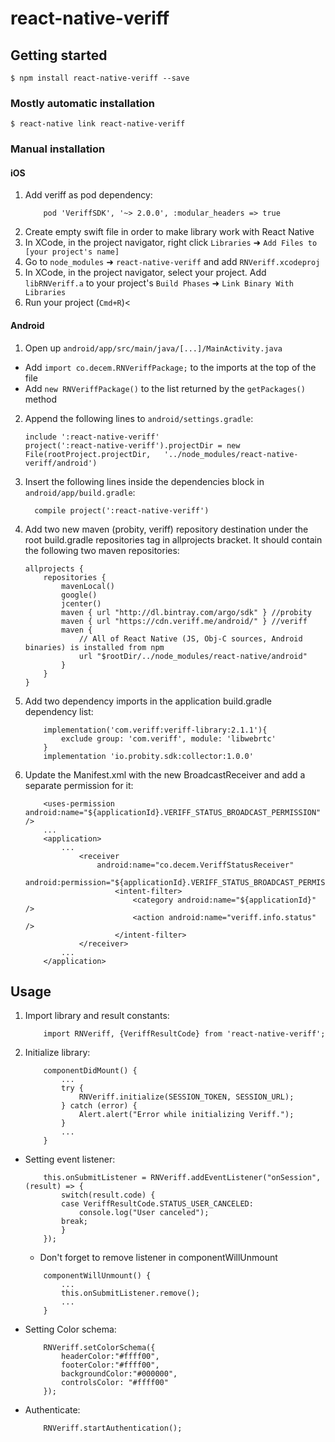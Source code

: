 # react-native-veriff

## Getting started

`$ npm install react-native-veriff --save`

### Mostly automatic installation

`$ react-native link react-native-veriff`

### Manual installation


#### iOS
1. Add veriff as pod dependency:
    ```
        pod 'VeriffSDK', '~> 2.0.0', :modular_headers => true
    ```
2. Create empty swift file in order to make library work with React Native    
3. In XCode, in the project navigator, right click `Libraries` ➜ `Add Files to [your project's name]`
4. Go to `node_modules` ➜ `react-native-veriff` and add `RNVeriff.xcodeproj`
5. In XCode, in the project navigator, select your project. Add `libRNVeriff.a` to your project's `Build Phases` ➜ `Link Binary With Libraries`
6. Run your project (`Cmd+R`)<

#### Android

1. Open up `android/app/src/main/java/[...]/MainActivity.java`
  - Add `import co.decem.RNVeriffPackage;` to the imports at the top of the file
  - Add `new RNVeriffPackage()` to the list returned by the `getPackages()` method
2. Append the following lines to `android/settings.gradle`:
  	```
  	include ':react-native-veriff'
  	project(':react-native-veriff').projectDir = new File(rootProject.projectDir, 	'../node_modules/react-native-veriff/android')
  	```
3. Insert the following lines inside the dependencies block in `android/app/build.gradle`:
  	```
      compile project(':react-native-veriff')
  	```
4. Add two new maven (probity, veriff) repository destination under the root build.gradle repositories tag in allprojects bracket.
   It should contain the following two maven repositories:
    ```
    allprojects {
        repositories {
            mavenLocal()
            google()
            jcenter()
            maven { url "http://dl.bintray.com/argo/sdk" } //probity
            maven { url "https://cdn.veriff.me/android/" } //veriff
            maven {
                // All of React Native (JS, Obj-C sources, Android binaries) is installed from npm
                url "$rootDir/../node_modules/react-native/android"
            }
        }
    }
    ```
5. Add two dependency imports in the application build.gradle dependency list:
    ```
        implementation('com.veriff:veriff-library:2.1.1'){
            exclude group: 'com.veriff', module: 'libwebrtc'
        }
        implementation 'io.probity.sdk:collector:1.0.0'
    ```
6. Update the Manifest.xml with the new BroadcastReceiver and add a separate permission for it:
    ```
        <uses-permission android:name="${applicationId}.VERIFF_STATUS_BROADCAST_PERMISSION" />
        ...
        <application>
            ...
                <receiver
                    android:name="co.decem.VeriffStatusReceiver"
                    android:permission="${applicationId}.VERIFF_STATUS_BROADCAST_PERMISSION">
                        <intent-filter>
                            <category android:name="${applicationId}" />
                            <action android:name="veriff.info.status" />
                        </intent-filter>
                </receiver>
            ...
        </application>
    ```

## Usage

1. Import library and result constants:
    ```
        import RNVeriff, {VeriffResultCode} from 'react-native-veriff';
    ```
2. Initialize library:

    ```
        componentDidMount() {
            ...
            try {
                RNVeriff.initialize(SESSION_TOKEN, SESSION_URL);
            } catch (error) {
                Alert.alert("Error while initializing Veriff.");
            }
            ...
        }
    ```
- Setting event listener:
    ```
        this.onSubmitListener = RNVeriff.addEventListener("onSession", (result) => {
            switch(result.code) {
            case VeriffResultCode.STATUS_USER_CANCELED: 
                console.log("User canceled");
            break;
            }
        }); 
    ```
    * Don't forget to remove listener in componentWillUnmount
    ```
        componentWillUnmount() {
            ... 
            this.onSubmitListener.remove();
            ...
        }
    ```
- Setting Color schema:
    ```
        RNVeriff.setColorSchema({
            headerColor:"#ffff00",
            footerColor:"#ffff00",
            backgroundColor:"#000000",
            controlsColor: "#ffff00"
        });
    ```
- Authenticate:
    ```
        RNVeriff.startAuthentication();
    ```